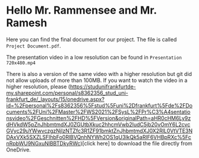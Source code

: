 # Hello Mr. Rammensee and Mr. Ramesh

Here you can find the final document for our project. The file is called `Project Document.pdf`.

The presentation video in a low resolution can be found in `Presentation 720x480.mp4`

There is also a version of the same video with a higher resolution but git did not allow uploads of more than 100MB.
If you want to watch the video in a higher resolution, please (https://studunifrankfurtde-my.sharepoint.com/personal/s8362356_stud_uni-frankfurt_de/_layouts/15/onedrive.aspx?id=%2Fpersonal%2Fs8362356%5Fstud%5Funi%2Dfrankfurt%5Fde%2FDocuments%2FUni%2FMaster%2FWS2021%2FSysL%2FPr%C3%A4sentationsvideo%2FGeschnitten%2FHD%5FVersion&originalPath=aHR0cHM6Ly9zdHVkdW5pZnJhbmtmdXJ0ZGUtbXkuc2hhcmVwb2ludC5jb20vOmY6L2cvcGVyc29uYWwvczgzNjIzNTZfc3R1ZF91bmktZnJhbmtmdXJ0X2RlL0VtVTE3NDAxVXk5SXZLSFlhbFo0RlBVQnhNYWh2OS1qU3lkQk5aRlF6VHBpRXc%5FcnRpbWU9NGxuNlBBTDkyRWc)[click here] to download the file directly from OneDrive.

